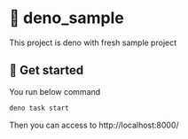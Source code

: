 # 🦕 deno_sample

This project is deno with fresh sample project

## 🚀 Get started

You run below command

```sh
deno task start
```

Then you can access to http://localhost:8000/
